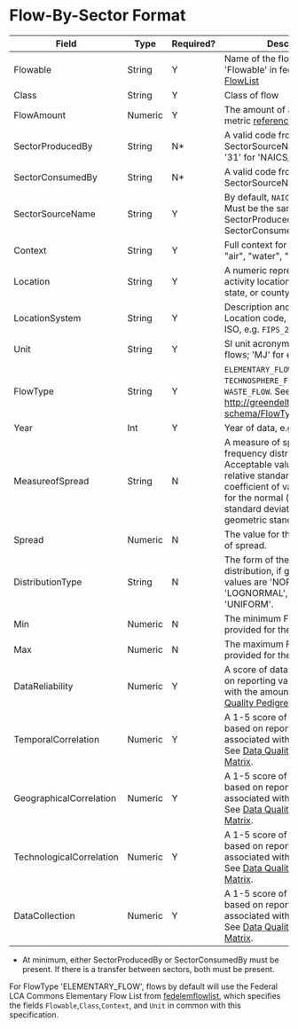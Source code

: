 # Flow-By-Sector Format

Field | Type | Required? | Description
----- | ---- | --------  | -----------
Flowable | String | Y | Name of the flow. See 'Flowable' in fedelemflowlist [FlowList](https://github.com/USEPA/Federal-LCA-Commons-Elementary-Flow-List/blob/master/format%20specs/FlowList.md)
Class | String | Y | Class of flow
FlowAmount | Numeric | Y | The amount of a flow. Uses metric [reference units](./README.md#). 
SectorProducedBy | String | N* | A valid code from the SectorSourceName system (e.g. '31' for 'NAICS_2012_Code') 
SectorConsumedBy | String | N* | A valid code from the SectorSourceName system
SectorSourceName | String | Y | By default, `NAICS_2012_Code`. Must be the same for SectorProducedBy and SectorConsumedBy.
Context | String | Y | Full context for the flow, e.g. "air", "water", "ground". 
Location | String | Y | A numeric representation of the activity location, at a national, state, or county level
LocationSystem | String | Y | Description and year of the Location code, generally FIPS or ISO, e.g. `FIPS_2015`
Unit | String | Y | SI unit acronym. 'kg' for mass flows; 'MJ' for energy flows.
FlowType | String | Y | `ELEMENTARY_FLOW`, `TECHNOSPHERE_FLOW`, or `WASTE_FLOW`. See <http://greendelta.github.io/olca-schema/FlowType.html>
Year | Int | Y | Year of data, e.g. `2010`
MeasureofSpread | String | N | A measure of spread of a frequency distribution. Acceptable values are `RSD` for relative standard deviation (aka coefficient of variation) are `SD` for the normal (aka 'arithmatic') standard deviation, `GSD` for geometric standard deviation
Spread | Numeric | N | The value for the given measure of spread. 
DistributionType | String | N | The form of the frequency distribution, if given. Acceptable values are 'NORMAL', 'LOGNORMAL', 'TRIANGULAR', 'UNIFORM'.
Min | Numeric | N | The minimum FlowAmount, if provided for the data range. 
Max | Numeric | N | The maximum FlowAmount, if provided for the data range.
DataReliability | Numeric | Y | A score of data reliability based on reporting values associated with the amount. See [Data Quality Pedigree Matrix](../DataQualityPedigreeMatrix.md)
TemporalCorrelation |  Numeric | Y | A 1-5 score of data collection based on reporting values associated with the amount. See [Data Quality Pedigree Matrix](../DataQualityPedigreeMatrix.md).
GeographicalCorrelation |  Numeric | Y | A 1-5 score of data collection based on reporting values associated with the amount. See [Data Quality Pedigree Matrix](../DataQualityPedigreeMatrix.md).
TechnologicalCorrelation |  Numeric | Y | A 1-5 score of data collection based on reporting values associated with the amount. See [Data Quality Pedigree Matrix](../DataQualityPedigreeMatrix.md).
DataCollection | Numeric | Y | A 1-5 score of data collection based on reporting values associated with the amount. See [Data Quality Pedigree Matrix](../DataQualityPedigreeMatrix.md).

* At minimum, either SectorProducedBy or SectorConsumedBy must be present. 
If there is a transfer between sectors, both must be present.

For FlowType 'ELEMENTARY_FLOW', flows by default will use the Federal LCA Commons Elementary Flow List from [fedelemflowlist](https://github.com/USEPA/Federal-LCA-Commons-Elementary-Flow-List),
which specifies the fields `Flowable`,`Class`,`Context`, and `Unit` in common with this specification.

